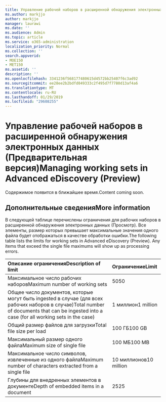 ```yaml
---
title: Управление рабочей наборов в расширенной обнаружения электронных данных (Предварительная версия)
ms.author: markjjo
author: markjjo
manager: laurawi
ms.date: ''
ms.audience: Admin
ms.topic: article
ms.service: o365-administration
localization_priority: Normal
ms.collection: ''
search.appverid:
- MOE150
- MET150
ms.assetid: ''
description: ''
ms.openlocfilehash: 3341236f568177480615d4572bb25407f6c3ad92
ms.sourcegitcommit: ee28ee2b2bdfd049333c2f495d7f7780d13af4a6
ms.translationtype: MT
ms.contentlocale: ru-RU
ms.lasthandoff: 01/29/2019
ms.locfileid: "29608255"
---
```

# <a name="managing-working-sets-in-advanced-ediscovery-preview"></a><span data-ttu-id="8fe41-102">Управление рабочей наборов в расширенной обнаружения электронных данных (Предварительная версия)</span><span class="sxs-lookup"><span data-stu-id="8fe41-102">Managing working sets in Advanced eDiscovery (Preview)</span></span>  

<span data-ttu-id="8fe41-103">Содержимое появится в ближайшее время.</span><span class="sxs-lookup"><span data-stu-id="8fe41-103">Content coming soon.</span></span>

## <a name="more-information"></a><span data-ttu-id="8fe41-104">Дополнительные сведения</span><span class="sxs-lookup"><span data-stu-id="8fe41-104">More information</span></span>

<span data-ttu-id="8fe41-p101">В следующей таблице перечислены ограничения для рабочих наборов в расширенной обнаружения электронных данных (Просмотр).  Все элементы, размер которых превышает максимальные значения одного файла будет отображаться в качестве обработки ошибки.</span><span class="sxs-lookup"><span data-stu-id="8fe41-p101">The following table lists the limits for working sets in Advanced eDiscovery (Preview).  Any items that exceed the single file maximums will show up as processing errors.</span></span>
    
  |<span data-ttu-id="8fe41-107">**Описание ограничения**</span><span class="sxs-lookup"><span data-stu-id="8fe41-107">**Description of limit**</span></span>|<span data-ttu-id="8fe41-108">**Ограничение**</span><span class="sxs-lookup"><span data-stu-id="8fe41-108">**Limit**</span></span>|
  |:-----|:-----|
  |<span data-ttu-id="8fe41-109">Максимальное число рабочих наборов</span><span class="sxs-lookup"><span data-stu-id="8fe41-109">Maximum number of working sets</span></span>  <br/> |<span data-ttu-id="8fe41-110">50</span><span class="sxs-lookup"><span data-stu-id="8fe41-110">50</span></span>  <br/> |
  |<span data-ttu-id="8fe41-111">Общее число документов, которые могут быть ingested в случае (для всех рабочих наборов в случае)</span><span class="sxs-lookup"><span data-stu-id="8fe41-111">Total number of documents that can be ingested into a case (for all working sets in the case)</span></span>  <br/> |<span data-ttu-id="8fe41-112">1 миллион</span><span class="sxs-lookup"><span data-stu-id="8fe41-112">1 million</span></span>  <br/> |
  |<span data-ttu-id="8fe41-113">Общий размер файлов для загрузки</span><span class="sxs-lookup"><span data-stu-id="8fe41-113">Total file size per load</span></span>  <br/> |<span data-ttu-id="8fe41-114">100 ГБ</span><span class="sxs-lookup"><span data-stu-id="8fe41-114">100 GB</span></span>  <br/> |
  |<span data-ttu-id="8fe41-115">Максимальный размер одного файла</span><span class="sxs-lookup"><span data-stu-id="8fe41-115">Maximum size of single file</span></span>   <br/> |<span data-ttu-id="8fe41-116">100 МБ</span><span class="sxs-lookup"><span data-stu-id="8fe41-116">100 MB</span></span>  <br/> |
  |<span data-ttu-id="8fe41-117">Максимальное число символов, извлеченные из одного файла</span><span class="sxs-lookup"><span data-stu-id="8fe41-117">Maximum number of characters extracted from a single file</span></span>  <br/> |<span data-ttu-id="8fe41-118">10 миллионов</span><span class="sxs-lookup"><span data-stu-id="8fe41-118">10 million</span></span>  <br/> |
  |<span data-ttu-id="8fe41-119">Глубины для внедренных элементов в документе</span><span class="sxs-lookup"><span data-stu-id="8fe41-119">Depth of embedded items in a document</span></span>  <br/> |<span data-ttu-id="8fe41-120">25</span><span class="sxs-lookup"><span data-stu-id="8fe41-120">25</span></span>  <br/> |
  

